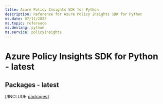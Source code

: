 ```yaml
---
title: Azure Policy Insights SDK for Python
description: Reference for Azure Policy Insights SDK for Python
ms.date: 07/11/2025
ms.topic: reference
ms.devlang: python
ms.service: policyinsights
---
```

# Azure Policy Insights SDK for Python - latest
## Packages - latest
[!INCLUDE [packages](policy-insights-index.md)]